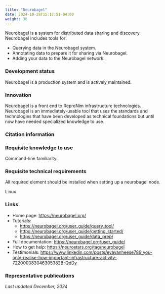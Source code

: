 ```yaml
---
title: "Neurobagel"
date: 2024-10-28T15:17:51-04:00
weight: 30
---
```


Neurobagel is a system for distributed data sharing and discovery.  Neurobagel includes tools for:

- Querying data in the Neurobagel system.
- Annotating data to prepare it for sharing via Neurobagel.
- Adding your data to the Neurobagel network.

### Development status

Neurobagel is a production system and is actively maintained.

### Innovation

Neurobagel is a front end to ReproNim infrastructure technologies.  Neurobagel is an immediately-usable tool that uses the standards and technologies that have been developed as technical foundations but until now have needed specialized knowledge to use.

### Citation information

### Requisite knowledge to use

Command-line familiarity.

### Requisite technical requirements

All required element should be installed when setting up a neurobagel node.

Linux

### Links

- Home page: https://neurobagel.org/
- Tutorials:
  - https://neurobagel.org/user_guide/query_tool/
  - https://neurobagel.org/user_guide/getting_started/
  - https://neurobagel.org/user_guide/data_prep/
- Full documentation: https://neurobagel.org/user_guide/
- How to get help: https://neurostars.org/tag/neurobagel
- Testimonials: https://www.linkedin.com/posts/evavanheese789_you-only-realise-how-important-infrastructure-activity-7220000830463053828-QdDy

### Representative publications

*Last updated December, 2024*
